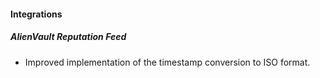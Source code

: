 #### Integrations
##### AlienVault Reputation Feed
- Improved implementation of the timestamp conversion to ISO format.
